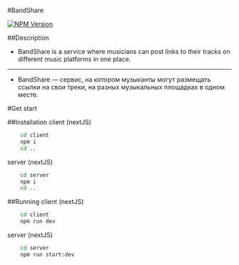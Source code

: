 #BandShare

<a href="https://www.npmjs.com/~nestjscore" target="_blank"><img src="https://img.shields.io/npm/v/@nestjs/core.svg" alt="NPM Version" /></a>


##Description

* BandShare is a service where musicians can post links to their tracks on different music platforms in one place.
---
* BandShare — сервис, на котором музыканты могут размещать ссылки на свои треки, на разных музыкальных площадках в одном месте.

#Get start

##Installation
client (nextJS)
```bash 
    cd client
    npm i
    cd ..
```
server (nextJS)
```bash 
    cd server
    npm i
    cd ..
```

##Running
client (nextJS)
```bash 
    cd client
    npm run dev
```
server (nextJS)
```bash 
    cd server
    npm run start:dev
```


